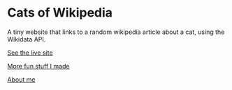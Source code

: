 # Cats of Wikipedia

A tiny website that links to a random wikipedia article about a cat, using the Wikidata API.

[See the live site](https://cats.funwebsite.fun/)

[More fun stuff I made](https://funwebsite.fun/)

[About me](https://github.com/tichaelmurvey)
